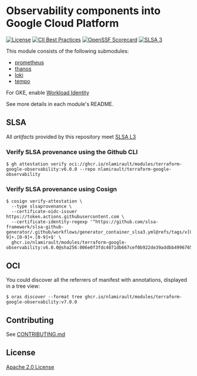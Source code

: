 # Observability components into Google Cloud Platform

[![License](https://img.shields.io/badge/License-Apache%202.0-blue.svg)](https://opensource.org/licenses/Apache-2.0)
[![CII Best Practices](https://bestpractices.coreinfrastructure.org/projects/10882/badge)](https://www.bestpractices.dev/en/projects/10882)
[![OpenSSF Scorecard](https://api.securityscorecards.dev/projects/github.com/nlamirault/terraform-google-observability/badge)](https://securityscorecards.dev/viewer/?uri=github.com/nlamirault/terraform-google-observability)
[![SLSA 3](https://slsa.dev/images/gh-badge-level3.svg)](https://slsa.dev)

This module consists of the following submodules:

- [prometheus](https://github.com/nlamirault/terraform-google-observability/tree/master/modules/prometheus)
- [thanos](https://github.com/nlamirault/terraform-google-observability/tree/master/modules/thanos)
- [loki](https://github.com/nlamirault/terraform-google-observability/tree/master/modules/loki)
- [tempo](https://github.com/nlamirault/terraform-google-observability/tree/master/modules/tempo)

For GKE, enable [Workload Identity](https://cloud.google.com/kubernetes-engine/docs/how-to/workload-identity)

See more details in each module's README.

## SLSA

All _artifacts_ provided by this repository meet [SLSA L3](https://slsa.dev/spec/v1.0/levels#build-l3)

### Verify SLSA provenance using the Github CLI

```shell
$ gh attestation verify oci://ghcr.io/nlamirault/modules/terraform-google-observability:v6.0.0 --repo nlamirault/terraform-google-observability

```

### Verify SLSA provenance using Cosign

```shell
$ cosign verify-attestation \
  --type slsaprovenance \
  --certificate-oidc-issuer https://token.actions.githubusercontent.com \
  --certificate-identity-regexp '^https://github.com/slsa-framework/slsa-github-generator/.github/workflows/generator_container_slsa3.yml@refs/tags/v[0-9]+.[0-9]+.[0-9]+$' \
  ghcr.io/nlamirault/modules/terraform-google-observability:v6.0.0@sha256:006e0f3fdc4071db667cef0b922de39addbb4996765fb76213cfb1b03cbabf05

```

## OCI

You could discover all the referrers of manifest with annotations, displayed in a tree view:

```shell
$ oras discover --format tree ghcr.io/nlamirault/modules/terraform-google-observability:v7.0.0

```

## Contributing

See [CONTRIBUTING.md](./CONTRIBUTING.md)

## License

[Apache 2.0 License](./LICENSE)
